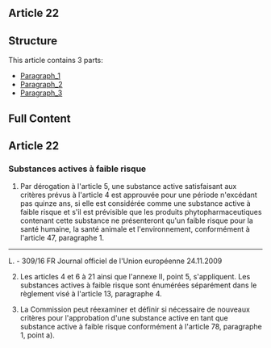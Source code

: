 ## Article 22

## Structure

This article contains 3 parts:

- [Paragraph_1](./Paragraph_1.md)
- [Paragraph_2](./Paragraph_2.md)
- [Paragraph_3](./Paragraph_3.md)

## Full Content

## Article 22

### Substances actives à faible risque

1. Par dérogation à l'article 5, une substance active satisfaisant aux critères prévus à l'article 4 est approuvée pour une période n'excédant pas quinze ans, si elle est considérée comme une substance active à faible risque et s'il est prévisible que les produits phytopharmaceutiques contenant cette substance ne présenteront qu'un faible risque pour la santé humaine, la santé animale et l'environnement, conformément à l'article 47, paragraphe 1.
---


L. - 309/16            FR                         Journal officiel de l'Union européenne                                24.11.2009

2. Les articles 4 et 6 à 21 ainsi que l'annexe II, point 5, s'appliquent. Les substances actives à faible risque sont énumérées séparément dans le règlement visé à l'article 13, paragraphe 4.

3. La Commission peut réexaminer et définir si nécessaire de nouveaux critères pour l'approbation d'une substance active en tant que substance active à faible risque conformément à l'article 78, paragraphe 1, point a).

